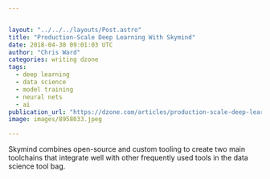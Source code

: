```yaml
---


layout: "../../../layouts/Post.astro"
title: "Production-Scale Deep Learning With Skymind"
date: 2018-04-30 09:01:03 UTC
author: "Chris Ward"
categories: writing dzone
tags:
  - deep learning
  - data science
  - model training
  - neural nets
  - ai
publication_url: "https://dzone.com/articles/production-scale-deep-learning-with-skymind"
image: images/8958033.jpeg

---
```

Skymind combines open-source and custom tooling to create two main toolchains that integrate well with other frequently used tools in the data science tool bag.

